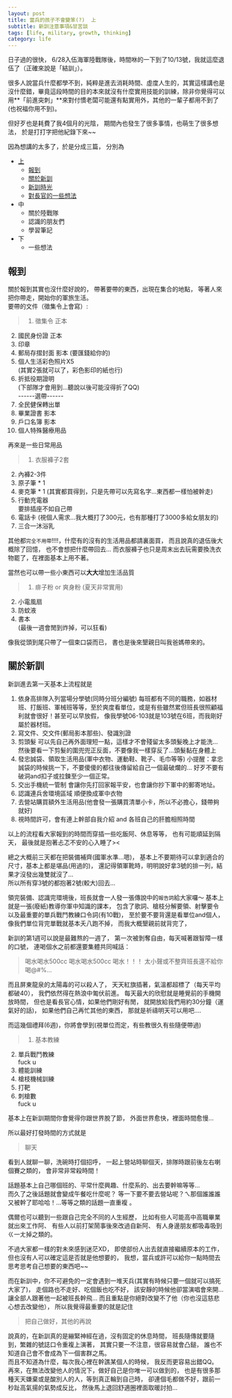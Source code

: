 ```yaml
---
layout: post
title: 當兵的孩子不會變笨(?)  上
subtitle: 新訓注意事項&甘苦談
tags: [life, military, growth, thinking]
category: life
---
```


日子過的很快， 6/28入伍海軍陸戰隊後，時間咻的一下到了10/13號，我就這麼退伍了（正確來說是「結訓」）。  

很多人說當兵什麼都學不到，純粹是進去消耗時間、虛度人生的，其實這樣講也是沒什麼錯，畢竟這段時間的目的本來就沒有什麼實用技能的訓練，除非你覺得可以用**「前進突刺」**來對付慣老闆可能還有點實用外，其他的一輩子都用不到了(也祝福你用不到)。  

但好歹也是耗費了我4個月的光陰，
期間內也發生了很多事情，也萌生了很多想法，
於是打打字把他紀錄下來~~

因為想講的太多了，於是分成三篇，
分別為

- [上][1]
  * [報到][1-1]
  * [關於新訓][1-2]
  * [新訓時光][1-3]
  * [對長官的一些想法][1-4]
- 中
  * 關於陸戰隊
  * 認識的朋友們
  * 學習筆記
- 下
  * 一些想法

## 報到 ##

關於報到其實也沒什麼好說的，
帶著要帶的東西，出現在集合的地點，
等著人來把你帶走，開始你的軍旅生活。   
要帶的文件（徵集令上會寫）:  
> 1. 徵集令 正本
2. 國民身份證 正本
3. 印章
4. 郵局存摺封面 影本
  (要匯錢給你的)
5. 個人生活彩色照片X5   
  (其實2張就可以了，彩色影印的紙也行) 
6. 折抵役期證明  
  (下部隊才會用到...聽說以後可能沒得折了QQ)  
------選帶------
7. 全民健保轉出單
8. 畢業證書 影本
9. 戶口名簿 影本
10. 個人特殊醫療用品

再來是一些日常用品

> 1. 衣服褲子2套
2. 內褲2-3件
3. 原子筆 * 1
4. 麥克筆 * 1
  (其實都買得到，只是先帶可以先寫名字...東西都一樣怕被幹走)
5. 行動充電器  
  要排插座不如自己帶
6. 電話卡
  (視個人需求...我大概打了300元，也有那種打了3000多給女朋友的)
7. 三合一沐浴乳

其他都`完全不用帶`!!!!，什麼有的沒有的生活用品都請裏面買，
而且說真的退伍後大概除了回憶，
也不會想把什麼帶回去...
而衣服褲子也只是周末出去玩需要換洗衣物罷了，在裡面基本上用不著。  

當然也可以帶一些小東西可以**大大**增加生活品質

> 1. 痱子粉 or 爽身粉
  (夏天非常實用)
2. 小電風扇
3. 防蚊液
4. 書本  
  (最後一週會閒到炸掉，可以狂看)

像我從頭到尾只帶了一個束口袋而已，
書也是後來墾親日叫我爸媽帶來的。


## 關於新訓 ##

新訓進去第一天基本上流程就是

1. 依身高排隊入列當場分學號(同時分班分編號)
  每班都有不同的職務，如器材班、打飯班、軍械班等等，至於爽度看單位，或是有些雖然累但班長很照顧福利就會很好！甚至可以早放假，
  像我學號06-103就是103號在6班，而我剛好屬於器材班。
2. 寫文件、交文件(郵局影本那些)、發識別證  
3. 剪頭髮
  可以先自己再外面理短一點，這樣才不會殘留太多頭髮晚上才能洗...
  然後要看一下剪髮的圍兜兜正反面，不要像我一樣穿反了...頭髮黏在身體上
4. 發忠誠袋、領取生活用品(軍中衣物、運動鞋、靴子、毛巾等等)
  小提醒：拿忠誠袋的時候挑一下，不要傻傻的都往後傳留給自己一個最破爛的...
  好歹不要有破洞and扣子或拉鍊至少一個正常。
5. 交出手機統一管制
  會讓你先打回家報平安，也會讓你抄下軍中的郵寄地址。
6. 認識連兵舍環境區域
  順便換成軍中衣物
7. 去營站購買額外生活用品(他會發一張購買清單小卡，所以不必擔心，錢帶夠就好)
8. 視時間許可，會有連上幹部自我介紹 and 各班自己的肝膽相照時間

以上的流程看大家報到的時間而穿插一些吃飯阿、休息等等，
也有可能順延到隔天，
最後就是抱著忐忑不安的心入睡了><  


總之大概前三天都在把裝備補齊(國軍水準...嗯)，
基本上不要期待可以拿到適合的尺寸，基本上都是堪品(用過的)，
還記得領軍靴時，明明說好拿3號的排一列，結果才沒發出幾雙就沒了...  
所以所有穿3號的都抱著2號(較大)回去...

領完裝備、認識完環境後，班長就會一人發一張傳說中的`報告詞`給大家囉～
基本上就是一張(廢紙)教導你軍中知識的課本，
包含了歌詞、槍枝分解要領、射擊要令以及最重要的單兵戰鬥教練口令詞(有10戰)，
至於要不要背還是看單位and個人，
像我們單位背完單戰就基本夭八跑不掉，
而我大概墾親前就背完了，





新訓的第1週可以說是最難熬的一週了，
第一次被剝奪自由，每天喊著跟智障一樣的口號，
連喝個水之前都還要集體共同喊話：
>喝水喝水500cc 喝水喝水500cc 喝水！！！
太小聲或不整齊班長還不給你喝@#$%#$%...

而且屏東龍泉的太陽毒的可以殺人了，
天天紅旗插著，氣溫都超標了（每天平均都破40），
我們依然得在熱浪中匍伏前進。
每天最大的欣慰就是睡覺前的手機開放時間，
但也是看長官心情，如果他們剛好有閒，
就開放給我們用約30分鐘（運氣好的話)，
如果他們自己再忙其他的東西，
那就是祈禱明天可以用吧....

而這幾個禮拜(6週)，你將會學到(視單位而定，有些教很久有些隨便帶過)
> 1. 基本教練
2. 單兵戰鬥教練   
  fuck u
3. 體能訓練
4. 槍枝機械訓練
5. 打靶
6. 刺槍數  
  fuck u 

基本上在新訓期間你會覺得你跟世界脫了節，
外面世界愈快，裡面時間愈慢...

所以最好打發時間的方式就是
> 聊天

看到人就聊一聊，洗碗時打個招呼，
一起上營站時聊個天，排隊時跟前後左右喇個賽之類的，
會非常非常殺時間！

話題基本上自己哪個班的、平常什麼興趣、什麼系的、出去要幹嘛等等...   
而久了之後話題就會變成午餐吃什麼呢？
等一下要不要去營站呢？ㄟ那個誰誰誰又被幹了耶哈哈！...等等之類的話題一直重複
。

偶爾也可以聽到一些跟自己完全不同的人生經歷，
比如有些人可能高中高職畢業就出來工作阿、
有些人以前打架鬧事後來改過自新阿、
有人身邊朋友都吸毒吸到ㄍ一ㄤ掉之類的。

不過大家都一樣的對未來感到迷茫XD，
即使部份人出去就直接繼續原本的工作，
但也沒有人可以確定這是否就是他想要的，
我想，當兵或許可以給你一點時間去思考思考自己想要的東西吧~~

而在新訓中，你不可避免的一定會遇到一堆天兵(其實有時候只要一個就可以搞死大家了)，
走個路也不走好、吃個飯也吃不好，
該安靜的時候他卻當演唱會來開...  
讓全部人跟著他一起被班長幹飛...
而且重點是你絕對改變不了他（你也沒這慈悲心想去改變他），
所以我覺得最重要的就是記住
> 把自己做好，其他的再說

說真的，在新訓真的是繃緊神經在過，沒有固定的休息時間，
班長隨傳就要隨到，繁雜的號誌口令重複上演著，
其實只要一不注意，很容易就會凸鎚，
誰也不知道自己會不會成為下一個害群之馬。   
而且不知道為什麼，每次我心裡在幹譙某個人的時候，
我反而更容易出錯QQ。
再來，在無法改變他人的情況下，做好自己是你唯一可以做到的，
也是有很多那種天天嫌棄或是酸別人的人，等到真正輪到自己時，
卻連個毛都做不好，跟前一秒趾高氣揚的氣勢成反比，
然後馬上退回舒適圈裡面取暖討拍...








[1]: /2017-10-23-military-life/
[1-1]: /2017-10-23-military-life/#報到
[1-2]: /2017-10-23-military-life/#關於新訓
[1-3]: /2017-10-23-military-life/#新訓時光
[1-4]: /2017-10-23-military-life/#對長官的一些想法

[2]: /2017-10-25-military-life-2/
[3]: /2017-10-27-military-life-3/
